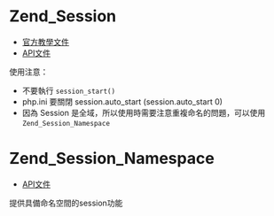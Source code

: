 # Zend_Session

* [官方教學文件](http://framework.zend.com/manual/1.12/en/zend.session.html)
* [API文件](http://framework.zend.com/apidoc/1.12/files/Session.html)

使用注意：

* 不要執行 `session_start()`
* php.ini 要關閉 session.auto_start (session.auto_start 0)
* 因為 Session 是全域，所以使用時需要注意重複命名的問題，可以使用`Zend_Session_Namespace`

# Zend_Session_Namespace

* [API文件](http://framework.zend.com/apidoc/1.12/files/Session.Namespace.html)

提供具備命名空間的session功能
